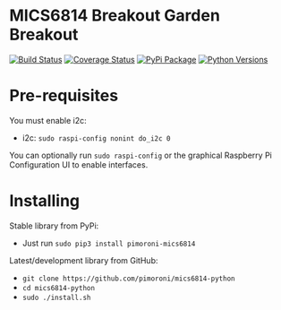 # MICS6814 Breakout Garden Breakout

[![Build Status](https://travis-ci.com/pimoroni/mics6814-python.svg?branch=master)](https://travis-ci.com/pimoroni/mics6814-python)
[![Coverage Status](https://coveralls.io/repos/github/pimoroni/mics6814-python/badge.svg?branch=master)](https://coveralls.io/github/pimoroni/mics6814-python?branch=master)
[![PyPi Package](https://img.shields.io/pypi/v/pimoroni-mics6814.svg)](https://pypi.python.org/pypi/pimoroni-mics6814)
[![Python Versions](https://img.shields.io/pypi/pyversions/pimoroni-mics6814.svg)](https://pypi.python.org/pypi/pimoroni-mics6814)

# Pre-requisites

You must enable i2c:

* i2c: `sudo raspi-config nonint do_i2c 0`

You can optionally run `sudo raspi-config` or the graphical Raspberry Pi Configuration UI to enable interfaces.

# Installing

Stable library from PyPi:

* Just run `sudo pip3 install pimoroni-mics6814`

Latest/development library from GitHub:

* `git clone https://github.com/pimoroni/mics6814-python`
* `cd mics6814-python`
* `sudo ./install.sh`


